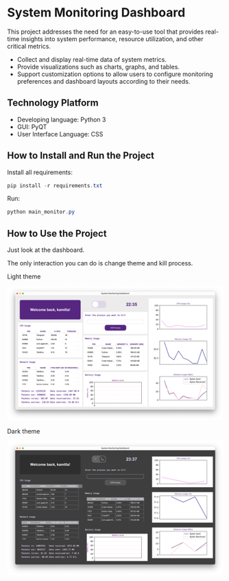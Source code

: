 # System Monitoring Dashboard

This project addresses the need for an easy-to-use tool that provides real-time insights into system performance, resource utilization, and other critical metrics. 

- Collect and display real-time data of system metrics.
- Provide visualizations such as charts, graphs, and tables.
- Support customization options to allow users to configure monitoring preferences and dashboard layouts according to their needs.

## **Technology Platform**

- Developing language: Python 3
- GUI: PyQT
- User Interface Language: CSS

## **How to Install and Run the Project**

Install all requirements:

```powershell
pip install -r requirements.txt
```

Run:

```powershell
python main_monitor.py
```

## **How to Use the Project**

Just look at the dashboard.

The only interaction you can do is change theme and kill process.

Light theme

![Screenshot 2024-07-14 at 22.35.01.png](System%20Monitoring%20Dashboard/Screenshot_2024-07-14_at_22.35.01.png)

Dark theme

![Screenshot 2024-07-14 at 23.37.19.png](System%20Monitoring%20Dashboard/Screenshot_2024-07-14_at_23.37.19.png)